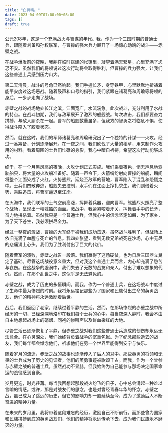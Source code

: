```yaml
---
title: "白骨精。"
date: 2023-04-09T07:00:00+08:00
tags: []
draft: true
---
```


公元208年，这是一个充满战火与智谋的年代。我，作为一个三国时期的普通士兵，跟随着刘备和孙权联军，与曹操的强大兵力展开了一场惊心动魄的战斗——赤壁之战。

在战争爆发前的夜晚，我躺在临时搭建的帐篷里，凝望着满天繁星，心里充满了忐忑不安。虽然我们的将领说过这次行动将会取得胜利，但曹操的兵力强大，让我们这些普通士兵感到压力山大。

第二天清晨，战斗的号角已然响起。我们手握长矛，身穿铁甲，心里默默地祈祷着能平安度过这场恶战。随着鼓声和口号的指引，我们紧跟在诸葛亮和周瑜等将领的身后，一步步走向了战场。

赤壁之战的战场地处长江之滨，江面宽广，水流湍急。此次战斗，充分利用了水战的特点。在战斗初期，我们与敌军展开了激烈的船舰战。每次攻击，我们都要奋力拼搏，与敌人厮杀在一起。曹军的船舰数量虽多，但我方的智勇之将临危不惧，使得战斗陷入了胶着状态。

然而，就在这时，我们的军师诸葛亮和周瑜研究出了一个独特的计谋——火攻。经过一番筹备，计划逐渐展开。在一夜之间，我们砍伐了大量的稻草，用来制作火攻用的材料。看着周围的士兵们忙碌的身影，我心中暗自祈祷，希望这次行动能够成功。

终于，在一个月黑风高的夜晚，火攻计划正式实施。我们乘着夜色，悄无声息地驾驶船只，将大量的火攻船准备好。随着一声令下，火箭纷纷射向曹操的船舰，瞬间将整个江面染成了火红。火势熊熊，延烧至敌军的营地，曹军陷入了混乱和恐慌之中。士兵们四散奔逃，船舰失去控制，水手们在江面上挣扎求生。我们则借着火势，乘胜追击，将曹军逼退至江岸。

在火海中，我们联军的士气空前高涨，挥舞着兵器，迎向曹军。熊熊烈火照亮了整个战场，呈现出一幅残酷的画面。激战中，我紧紧咬着牙关，挥舞着手中的长矛，奋力地拼杀着。虽然我只是一个普通士兵，但我心中的信念坚定如磐，为了家乡，为了天下苍生，我必须拼尽全力。

经过一整夜的激战，曹操的大军终于被我们成功击退。虽然战斗胜利了，但战场上依旧充满了血腥与死亡的气息。我四处张望，看到无数兄弟战死在沙场，心中无尽的悲痛涌上心头。我们为了胜利付出了巨大的代价。

随着曹军的溃败，赤壁之战告一段落。我们赢得了这场硬仗，也为日后三国鼎立奠定了基础。尽管这场战役意义重大，但对我这个普通士兵而言，内心却充满了愁苦与哀伤。在这战争的漩涡中，我们失去了无数的战友和亲人，付出了难以想象的代价。然而，在那个乱世之中，这似乎是无法避免的。

赤壁之战，成为了历史的永恒瞬间。而我，作为一个普通士兵，在这场战斗中度过了生命中最为惨烈的时刻。我将永远铭记那些为了国家和民族付出生命的英勇战友，他们的精神将永远激励着后世。

战后，我们返回了老家，继续过着平静的生活。然而，在那场惨烈的赤壁之战中所经历的一切，已经深深地烙印在我们每个士兵的心中。每当夜深人静时，我会不由自主地想起战场上的硝烟、同袍的惨叫声以及鲜血染红的大地。

尽管生活已逐渐恢复了平静，但赤壁之战对我们这些普通士兵造成的创伤却永远无法愈合。在心灵深处，我们始终背负着战争的沉重包袱。为了纪念那些逝去的战友，我们每年都会悼念他们，祈求他们在另一个世界里能得到安宁与快乐。

随着岁月的流逝，赤壁之战的故事也逐渐传入了后人的耳中。那些英勇的将领和无畏的士兵成为了历史的见证者，他们的英勇事迹被歌颂千古。而我，作为一个曾参与赤壁之战的普通士兵，虽然战功不显赫，但我始终为自己能参与那场决定国家命运的战役感到自豪。

岁月更迭，时光荏苒。每当我回想起那段战火纷飞的日子，心中总会涌起一种难以言喻的情感。或许，那是对战友们的思念，也是对曾经青春年华的怀念。赤壁之战，虽已成为了遥远的历史，但它的影响力却一直延续至今，成为了激励后人不断奋进的精神力量。

在未来的岁月里，我将带着这段难忘的经历，激励自己不断前行。而那些曾为国家和民族拼搏到底的英勇战友们，他们的精神将永远传承下去，成为我们民族永不磨灭的力量。


